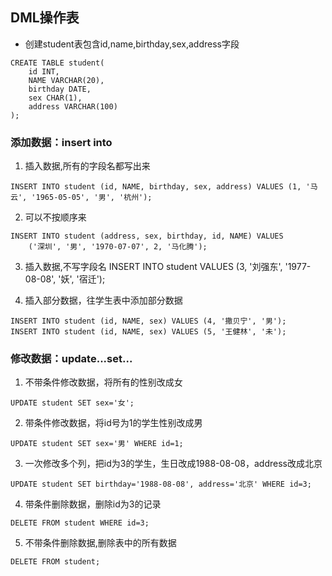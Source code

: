 ## DML操作表
- 创建student表包含id,name,birthday,sex,address字段
```
CREATE TABLE student(
	id INT,
	NAME VARCHAR(20),
	birthday DATE,
	sex CHAR(1),
	address VARCHAR(100)
);
```
### 添加数据：insert into
1. 插入数据,所有的字段名都写出来
```
INSERT INTO student (id, NAME, birthday, sex, address) VALUES (1, '马云', '1965-05-05', '男', '杭州');
```

2. 可以不按顺序来
```
INSERT INTO student (address, sex, birthday, id, NAME) VALUES 
	('深圳', '男', '1970-07-07', 2, '马化腾');
```

3. 插入数据,不写字段名
INSERT INTO student VALUES (3, '刘强东', '1977-08-08', '妖', '宿迁');

4. 插入部分数据，往学生表中添加部分数据
```
INSERT INTO student (id, NAME, sex) VALUES (4, '撒贝宁', '男');
INSERT INTO student (id, NAME, sex) VALUES (5, '王健林', '未');
```

### 修改数据：update...set...
1. 不带条件修改数据，将所有的性别改成女
```
UPDATE student SET sex='女';
```

2. 带条件修改数据，将id号为1的学生性别改成男
```
UPDATE student SET sex='男' WHERE id=1;
```

3. 一次修改多个列，把id为3的学生，生日改成1988-08-08，address改成北京
```
UPDATE student SET birthday='1988-08-08', address='北京' WHERE id=3;
```

4. 带条件删除数据，删除id为3的记录
```
DELETE FROM student WHERE id=3;
```

5. 不带条件删除数据,删除表中的所有数据
```
DELETE FROM student;
```